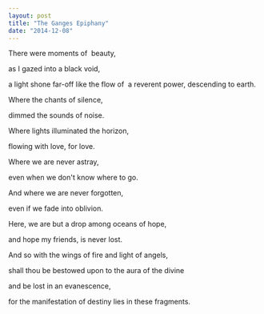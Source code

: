 ```yaml
---
layout: post
title: "The Ganges Epiphany"
date: "2014-12-08"
---
```


There were moments of  beauty,

as I gazed into a black void,

a light shone far-off like the flow of  a reverent power, descending to earth.

Where the chants of silence,

dimmed the sounds of noise.

Where lights illuminated the horizon,

flowing with love, for love.

Where we are never astray,

even when we don't know where to go.

And where we are never forgotten,

even if we fade into oblivion.

Here, we are but a drop among oceans of hope,

and hope my friends, is never lost.

And so with the wings of fire and light of angels,

shall thou be bestowed upon to the aura of the divine

and be lost in an evanescence,

for the manifestation of destiny lies in these fragments.
